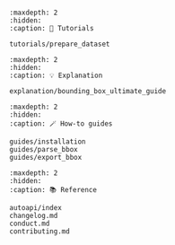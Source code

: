 ```{include} ../README.md
```

```{toctree}
:maxdepth: 2
:hidden:
:caption: 🚀 Tutorials

tutorials/prepare_dataset
```

```{toctree}
:maxdepth: 2
:hidden:
:caption: 💡 Explanation

explanation/bounding_box_ultimate_guide
```

```{toctree}
:maxdepth: 2
:hidden:
:caption: 🪄 How-to guides

guides/installation
guides/parse_bbox
guides/export_bbox
```

```{toctree}
:maxdepth: 2
:hidden:
:caption: 📚 Reference

autoapi/index
changelog.md
conduct.md
contributing.md
```
